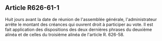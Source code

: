 Article R626-61-1
----
Huit jours avant la date de réunion de l'assemblée générale, l'administrateur
arrête le montant des créances qui ouvrent droit à participer au vote. Il est
fait application des dispositions des deux dernières phrases du deuxième alinéa
et de celles du troisième alinéa de l'article R. 626-58.
